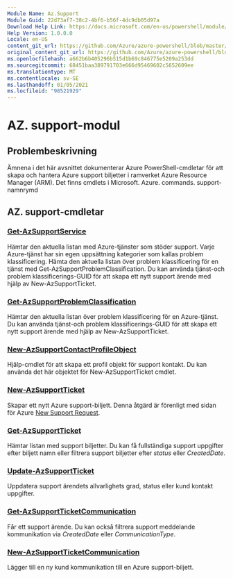 ```yaml
---
Module Name: Az.Support
Module Guid: 22d73af7-38c2-4bf6-b56f-4dc9db05d97a
Download Help Link: https://docs.microsoft.com/en-us/powershell/module/az.support
Help Version: 1.0.0.0
Locale: en-US
content_git_url: https://github.com/Azure/azure-powershell/blob/master/src/Support/Support/help/Az.Support.md
original_content_git_url: https://github.com/Azure/azure-powershell/blob/master/src/Support/Support/help/Az.Support.md
ms.openlocfilehash: a662b6b405296b515d1b69c846775e5209a253dd
ms.sourcegitcommit: 68451baa389791703e666d95469602c5652609ee
ms.translationtype: MT
ms.contentlocale: sv-SE
ms.lasthandoff: 01/05/2021
ms.locfileid: "98521929"
---
```

# AZ. support-modul
## Problembeskrivning
Ämnena i det här avsnittet dokumenterar Azure PowerShell-cmdletar för att skapa och hantera Azure support biljetter i ramverket Azure Resource Manager (ARM). Det finns cmdlets i Microsoft. Azure. commands. support-namnrymd

## AZ. support-cmdletar
### [Get-AzSupportService](Get-AzSupportService.md)
Hämtar den aktuella listan med Azure-tjänster som stöder support. Varje Azure-tjänst har sin egen uppsättning kategorier som kallas problem klassificering. Hämta den aktuella listan över problem klassificering för en tjänst med Get-AzSupportProblemClassification. Du kan använda tjänst-och problem klassificerings-GUID för att skapa ett nytt support ärende med hjälp av New-AzSupportTicket.

### [Get-AzSupportProblemClassification](Get-AzSupportProblemClassification.md)
Hämtar den aktuella listan över problem klassificering för en Azure-tjänst. Du kan använda tjänst-och problem klassificerings-GUID för att skapa ett nytt support ärende med hjälp av New-AzSupportTicket. 

### [New-AzSupportContactProfileObject](New-AzSupportContactProfileObject.md)
Hjälp-cmdlet för att skapa ett profil objekt för support kontakt. Du kan använda det här objektet för New-AzSupportTicket cmdlet.

### [New-AzSupportTicket](New-AzSupportTicket.md)
Skapar ett nytt Azure support-biljett. Denna åtgärd är förenligt med sidan för Azure [New Support Request](https://portal.azure.com/#blade/Microsoft_Azure_Support/HelpAndSupportBlade/overview).

### [Get-AzSupportTicket](Get-AzSupportTicket.md)
Hämtar listan med support biljetter. Du kan få fullständiga support uppgifter efter biljett namn eller filtrera support biljetter efter *status* eller *CreatedDate*.

### [Update-AzSupportTicket](Update-AzSupportTicket.md)
Uppdatera support ärendets allvarlighets grad, status eller kund kontakt uppgifter.

### [Get-AzSupportTicketCommunication](Get-AzSupportTicketCommunication.md)
Får ett support ärende. Du kan också filtrera support meddelande kommunikation via *CreatedDate* eller *CommunicationType*. 

### [New-AzSupportTicketCommunication](New-AzSupportTicketCommunication.md)
Lägger till en ny kund kommunikation till en Azure support-biljett. 




